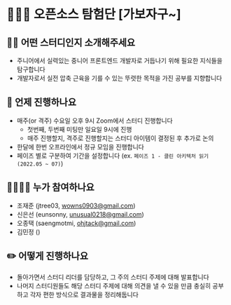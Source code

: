 # 🧗🏻‍♀️ 오픈소스 탐험단 [가보자구~]

## 💁🏻 어떤 스터디인지 소개해주세요

- 주니어에서 실력있는 중니어 프론트엔드 개발자로 거듭나기 위해 필요한 지식들을 탐구합니다
- 개발자로서 실전 압축 근육을 기를 수 있는 뚜렷한 목적을 가진 공부를 지향합니다

## 📅 언제 진행하나요

- 매주(or 격주) 수요일 오후 9시 Zoom에서 스터디 진행합니다
    - 첫번째, 두번째 미팅만 일요일 9시에 진행
    - 매주 진행할지, 격주로 진행할지는 스터디 아이템이 결정된 후 추가로 논의
- 한달에 한번 오프라인에서 정규 모임을 진행합니다
- 페이즈 별로 구분하여 기간을 설정합니다 (ex. `페이즈 1 - 클린 아키텍처 읽기 (2022.05 ~ 07)`)

## 👨‍👩‍👧‍👦 누가 참여하나요

- 조재준 (jtree03, wowns0903@gmail.com)
- 신은선 (eunsonny, unusual0218@gmail.com)
- 오종택 (saengmotmi, ohjtack@gmail.com)
- 김민정 ()

## ✏️ 어떻게 진행하나요

- 돌아가면서 스터디 리더를 담당하고, 그 주의 스터디 주제에 대해 발표합니다
- 나머지 스터디원들도 해당 스터디 주제에 대해 의견을 낼 수 있을 만큼 충실히 공부하고 각자 편한 방식으로 결과물을 정리해둡니다
